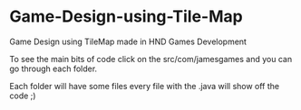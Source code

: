 # Game-Design-using-Tile-Map
Game Design using TileMap made in HND Games Development

To see the main bits of code click on the src/com/jamesgames and you can go through each folder.

Each folder will have some files every file with the .java will show off the code ;)
